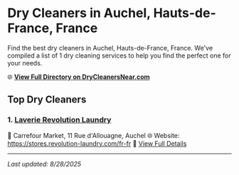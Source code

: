 # Dry Cleaners in Auchel, Hauts-de-France, France

Find the best dry cleaners in Auchel, Hauts-de-France, France. We've compiled a list of 1 dry cleaning services to help you find the perfect one for your needs.

🌐 **[View Full Directory on DryCleanersNear.com](https://drycleanersnear.com/city/France/Hauts-de-France/Auchel)**

## Top Dry Cleaners

### 1. [Laverie Revolution Laundry](https://drycleanersnear.com/dryCleaner/68ae67c5c95ff2c6096b184b/laverie-revolution-laundry)
📍 Carrefour Market, 11 Rue d'Allouagne, Auchel
🌐 Website: https://stores.revolution-laundry.com/fr-fr
🔗 [View Full Details](https://drycleanersnear.com/dryCleaner/68ae67c5c95ff2c6096b184b/laverie-revolution-laundry)


---

*Last updated: 8/28/2025*

